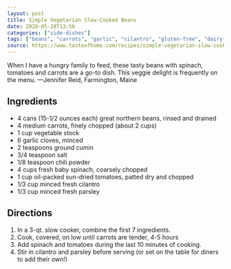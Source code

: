 ```yaml
---
layout: post
title: Simple Vegetarian Slow-Cooked Beans
date: 2020-05-28T13:50
categories: ["side-dishes"]
tags: ["beans", "carrots", "garlic", "cilantro", "gluten-free", "dairy-free", "slow-cooker", "instant-pot", "vegetarian"]
source: https://www.tasteofhome.com/recipes/simple-vegetarian-slow-cooked-beans/
---
```

When I have a hungry family to feed, these tasty beans with spinach, tomatoes and carrots are a go-to dish. This veggie delight is frequently on the menu. —Jennifer Reid, Farmington, Maine

## Ingredients

- 4 cans (15-1/2 ounces each) great northern beans, rinsed and drained
- 4 medium carrots, finely chopped (about 2 cups)
- 1 cup vegetable stock
- 6 garlic cloves, minced
- 2 teaspoons ground cumin
- 3/4 teaspoon salt
- 1/8 teaspoon chili powder
- 4 cups fresh baby spinach, coarsely chopped
- 1 cup oil-packed sun-dried tomatoes, patted dry and chopped
- 1/3 cup minced fresh cilantro
- 1/3 cup minced fresh parsley

## Directions

1. In a 3-qt. slow cooker, combine the first 7 ingredients. 
2. Cook, covered, on low until carrots are tender, 4-5 hours
3. Add spinach and tomatoes during the last 10 minutes of cooking. 
4. Stir in cilantro and parsley before serving (or set on the table for diners to add their own!)

